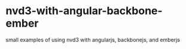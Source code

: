 # nvd3-with-angular-backbone-ember
small examples of using nvd3 with angularjs, backbonejs, and emberjs
